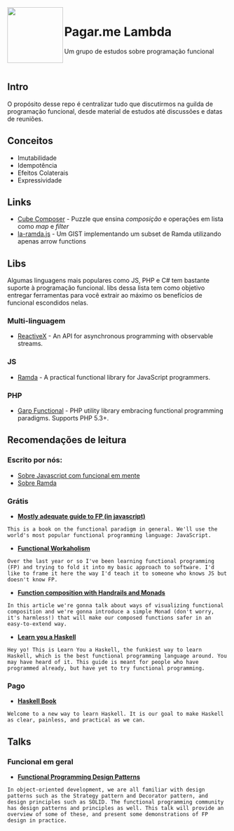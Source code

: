 <img src="https://vignette1.wikia.nocookie.net/half-life/images/d/dc/Lambda_logo.svg/revision/latest?cb=20100327174546&path-prefix=en" width="127px" height="127px" align="left"/>

# Pagar.me Lambda

Um grupo de estudos sobre programação funcional

<br>

## Intro

O propósito desse repo é centralizar tudo que discutirmos na guilda de programação funcional, desde material de estudos até discussões e datas de reuniões.

## Conceitos

- Imutabilidade
- Idempotência
- Efeitos Colaterais
- Expressividade

## Links

- [Cube Composer](http://david-peter.de/cube-composer/) - Puzzle que ensina *composição* e operações em lista como *map* e *filter*
- [la-ramda.js](https://gist.github.com/mrosata/0d54c552f297cf638bd719f7558478ac) - Um GIST implementando um subset de Ramda utilizando apenas arrow functions

## Libs

Algumas linguagens mais populares como JS, PHP e C# tem bastante suporte à programação funcional. libs dessa lista tem como objetivo entregar ferramentas para você extrair ao máximo os benefícios de funcional escondidos nelas.

### Multi-linguagem

* [ReactiveX](http://reactivex.io/) - An API for asynchronous programming with observable streams.

### JS

* [Ramda](http://ramdajs.com/) - A practical functional library for JavaScript programmers.

### PHP

* [Garp Functional](https://github.com/grrr-amsterdam/garp-functional) - PHP utility library embracing functional programming paradigms. Supports PHP 5.3+.

## Recomendações de leitura

### Escrito por nós:

* [Sobre Javascript com funcional em mente](javascript.js)
* [Sobre Ramda](ramda.md)

### Grátis

* [**Mostly adequate guide to FP (in javascript)**](https://github.com/MostlyAdequate/mostly-adequate-guide)

`
This is a book on the functional paradigm in general. We'll use the world's most popular functional programming language: JavaScript.
`

* [**Functional Workaholism**](https://codepen.io/brekk/post/functional-workaholism)

`
Over the last year or so I've been learning functional programming (FP) and trying to fold it into my basic approach to software. I'd like to frame it here the way I'd teach it to someone who knows JS but doesn't know FP.
`

* [**Function composition with Handrails and Monads**](https://codepen.io/brekk/post/visual-function-composition)

`
In this article we're gonna talk about ways of visualizing functional composition and we're gonna introduce a simple Monad (don't worry, it's harmless!) that will make our composed functions safer in an easy-to-extend way.
`

* [**Learn you a Haskell**](http://learnyouahaskell.com/)

`
Hey yo! This is Learn You a Haskell, the funkiest way to learn Haskell, which is the best functional programming language around. You may have heard of it. This guide is meant for people who have programmed already, but have yet to try functional programming.
`

### Pago

* [**Haskell Book**](http://haskellbook.com)

`
Welcome to a new way to learn Haskell. It is our goal to make Haskell as clear, painless, and practical as we can.
`

## Talks

### Funcional em geral

* [**Functional Programming Design Patterns**](https://vimeo.com/113588389)

`
In object-oriented development, we are all familiar with design patterns such as the Strategy pattern and Decorator pattern, and design principles such as SOLID.
The functional programming community has design patterns and principles as well.
This talk will provide an overview of some of these, and present some demonstrations of FP design in practice.
`
